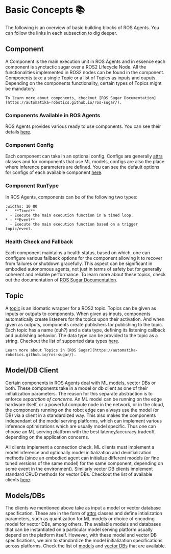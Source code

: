 # Basic Concepts 📚

The following is an overview of basic building blocks of ROS Agents. You can follow the links in each subsection to dig deeper.

## Component

A Component is the main execution unit in ROS Agents and in essence each component is synctactic sugar over a ROS2 Lifecycle Node. All the functionalities implemented in ROS2 nodes can be found in the component. Components take a single Topic or a list of Topics as inputs and ouputs. Depending on the components functionality, certain types of Topics might be mandatory.

```{note}
To learn more about components, checkout [ROS Sugar Documentation](https://automatika-robotics.github.io/ros-sugar/).
```

### Components Available in ROS Agents

ROS Agents provides various ready to use components. You can see their details [here](apidocs/agents/agents.components).

### Component Config

Each component can take in an optional config. Configs are generally [attrs](https://www.attrs.org/en/stable/) classes and for components that use ML models, configs are also the place where inference parameters are defined. You can see the default options for configs of each available component [here](apidocs/agents/agents.config).

### Component RunType

In ROS Agents, components can be of the following two types:

```{list-table}
:widths: 10 80
* - **Timed**
  - Execute the main execution function in a timed loop.
* - **Event**
  - Execute the main execution function based on a trigger topic/event.
```

### Health Check and Fallback

Each component maintains a health status, based on which, one can configure various fallback options for the component allowing it to recover from failures or shutdown gracefully. This aspect can be significant in embodied autonomous agents, not just in terms of safety but for generally coherent and reliable performance. To learn more about these topics, check out the documentation of [ROS Sugar Documentation](https://automatika-robotics.github.io/ros-sugar/).

## Topic

A [topic](apidocs/agents/agents.ros) is an idomatic wrapper for a ROS2 topic. Topics can be given as inputs or outputs to components. When given as inputs, components automatically create listeners for the topics upon their activation. And when given as outputs, components create publishers for publishing to the topic. Each topic has a name (duh?) and a data type, defining its listening callback and publishing behavior. The data type can be provided to the topic as a string. Checkout the list of supported data types [here](https://automatika-robotics.github.io/ros-sugar/advanced/types.html).

```{note}
Learn more about Topics in [ROS Sugar](https://automatika-robotics.github.io/ros-sugar/).
```

## Model/DB Client

Certain components in ROS Agents deal with ML models, vector DBs or both. These components take in a model or db client as one of their initialization parameters. The reason for this separate abstraction is to enforce _separation of concerns_. An ML model can be running on the edge hardware itself, or a powerful compute node in the network, or in the cloud, the components running on the robot edge can always use the model (or DB) via a client in a standardized way. This also makes the components independant of the model serving platforms, which can implement various inference optimizations which are usually model specific. Thus one can choose an ML serving platform with the best latency/accuracy tradeoff, depending on the application concerns.

All clients implement a connection check. ML clients must implement a model inference and optionally model initialization and deinitialization methods (since an embodied agent can initialize different models (or fine tuned versions of the same model) for the same component, depending on some event in the environment). Similarly vector DB clients implement standard CRUD methods for vector DBs. Checkout the list of available clients [here](apidocs/agents/agents.clients).

## Models/DBs

The clients we mentioned above take as input a model or vector database specification. These are in the form of [attrs](https://www.attrs.org/en/stable/) classes and define intialization parameters, such as quantization for ML models or choice of encoding model for vector DBs, among others. The available models and databases that can be instantiated on a particular model serving platform usually depend on the platform itself. However, with these model and vector DB specifications, we aim to standardize the model initialization specifications across platforms. Check the list of [models](apidocs/agents/agents.models) and [vector DBs](apidocs/agents/agents.vectordbs) that are available.
